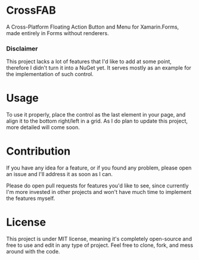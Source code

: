 # CrossFAB
A Cross-Platform Floating Action Button and Menu for Xamarin.Forms, made entirely in Forms without renderers.

### Disclaimer
This project lacks a lot of features that I'd like to add at some point, therefore I didn't turn it into a NuGet yet. It serves mostly as an example for the implementation of such control.

# Usage
To use it properly, place the control as the last element in your page, and align it to the bottom right/left in a grid.
As I do plan to update this project, more detailed will come soon.

# Contribution
If you have any idea for a feature, or if you found any problem, please open an issue and I'll address it as soon as I can.

Please do open pull requests for features you'd like to see, since currently I'm more invested in other projects and won't have much time to implement the features myself.

# License
This project is under MIT license, meaning it's completely open-source and free to use and edit in any type of project. Feel free to clone, fork, and mess around with the code.
